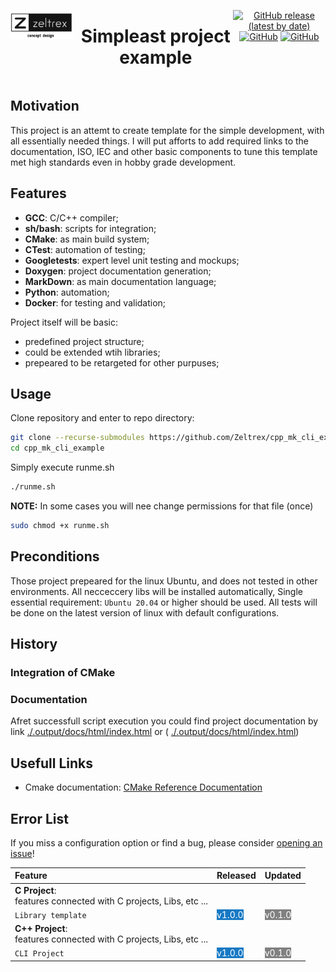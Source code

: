 <div style="width: 100%; display: flex; flex-direction: row; justify-content: center;">
<div style="width:20%; margin: 1% 2% 1% 0%;">

[![zeltrex.com](documentation/zeltrex_logo.png)](https://github/issues/zeltrex/cpp_mk_cli_example)
</div><div style="width:50%; text-align: center;">

# Simpleast project example
</div><div style="width:30%;text-align: center;">

[![GitHub release (latest by date)](https://img.shields.io/github/v/release/zeltrex/cpp_mk_cli_example)](https://github.com/zeltrex/cpp_mk_cli_example/releases/latest)
[![GitHub](https://img.shields.io/github/license/zeltrex/cpp_mk_cli_example)](https://github.com/zeltrex/cpp_mk_cli_example/blob/master/LICENSE)
[![GitHub](https://img.shields.io/github/issues/zeltrex/cpp_mk_cli_example)](https://github.com/zeltrex/cpp_mk_cli_example/issues)
</div></div>

## Motivation

This project is an attemt to create template for the simple development, with all essentially needed things.
I will put afforts to add required links to the documentation, ISO, IEC and other basic components to tune this template met high standards even in hobby grade development.

## Features

- **GCC**: C/C++ compiler;
- **sh/bash**: scripts for integration;
- **CMake**: as main build system;
- **CTest**: automation of testing;
- **Googletests**: expert level unit testing and mockups;
- **Doxygen**: project documentation generation;
- **MarkDown**: as main documentation language;
- **Python**: automation;
- **Docker**: for testing and validation;

Project itself will be basic:
- predefined project structure;
- could be extended wtih libraries;
- prepeared to be retargeted for other purpuses;

## Usage

Clone repository and enter to repo directory:

```bash
git clone --recurse-submodules https://github.com/Zeltrex/cpp_mk_cli_example.git
cd cpp_mk_cli_example
```

Simply execute runme.sh

```bash
./runme.sh
```

**NOTE:** In some cases you will nee change permissions for that file (once)

```bash
sudo chmod +x runme.sh
```

## Preconditions

Those project prepeared for the linux Ubuntu, and does not tested in other environments.
All necceccery libs will be installed automatically, Single essential requirement: `Ubuntu 20.04` or higher should be used.
All tests will be done on the latest version of linux with default configurations.

## History


### Integration of CMake


### Documentation

Afret successfull script execution you could find project documentation by link [./.output/docs/html/index.html](http://./.output/docs/html/index.html) or ( <a href="./.output/docs/html/index.html" target="_top">./.output/docs/html/index.html</a>)

## Usefull Links

- Cmake documentation: [CMake Reference Documentation](https://cmake.org/cmake/help/latest/index.html)


## Error List

If you miss a configuration option or find a bug, please consider [opening an issue](https://github.com/zeltrex/cpp_mk_cli_example/issues)!


| Feature                         | Released | Updated |
| :------------------------------ | :---------------------------------------------------------- | ----------------------------------------------------------- |
| **C Project**:<br>features connected with C projects, Libs, etc ... |||
| `Library template`              | <span style="background:#1779c4;color:white">v1.0.0</span> | <span style="background:grey;color:white">v0.1.0</span> |
| **C++ Project**:<br>features connected with C projects, Libs, etc ... |||
| `CLI Project`                   | <span style="background:#1779c4;color:white">v1.0.0</span> | <span style="background:grey;color:white">v0.1.0</span> |


